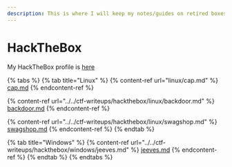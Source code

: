 ```yaml
---
description: This is where I will keep my notes/guides on retired boxes.
---
```


# HackTheBox

My HackTheBox profile is [here](https://app.hackthebox.eu/profile/137731)

{% tabs %}
{% tab title="Linux" %}
{% content-ref url="linux/cap.md" %}
[cap.md](linux/cap.md)
{% endcontent-ref %}

{% content-ref url="../../ctf-writeups/hackthebox/linux/backdoor.md" %}
[backdoor.md](../../ctf-writeups/hackthebox/linux/backdoor.md)
{% endcontent-ref %}

{% content-ref url="../../ctf-writeups/hackthebox/linux/swagshop.md" %}
[swagshop.md](../../ctf-writeups/hackthebox/linux/swagshop.md)
{% endcontent-ref %}
{% endtab %}

{% tab title="Windows" %}
{% content-ref url="../../ctf-writeups/hackthebox/windows/jeeves.md" %}
[jeeves.md](../../ctf-writeups/hackthebox/windows/jeeves.md)
{% endcontent-ref %}
{% endtab %}
{% endtabs %}
